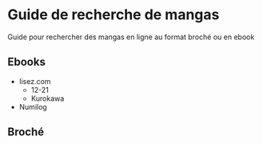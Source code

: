 # Guide de recherche de mangas
Guide pour rechercher des mangas en ligne au format broché ou en ebook

## Ebooks
- lisez.com
    - 12-21
    - Kurokawa
- Numilog

## Broché